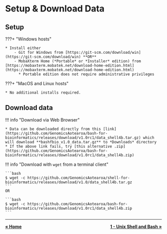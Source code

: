 # Setup & Download Data

## Setup

???+ "Windows hosts"

    * Install either 
        - Git for Windows from [https://git-scm.com/download/win](https://git-scm.com/download/win) **OR**
        - MobaXterm Home (*Portable* or *Installer* edition) from [https://mobaxterm.mobatek.net/download-home-edition.html](https://mobaxterm.mobatek.net/download-home-edition.html)
          * Portable edition does not require administrative privileges 

???+ "MacOS and Linux hosts"

    * No additional installs required.

## Download data

!!! info "Download via Web Browser"

    * Data can be downloaded directly from this [link](https://github.com/GenomicsAotearoa/bash-for-bioinformatics/releases/download/v1.0rc1/data_shell4b.tar.gz) which will download **bashfbio_v1.0_data.tar.gz** to *Downloads* directory
    * If the above link fails, try [this alternative .zip](https://github.com/GenomicsAotearoa/bash-for-bioinformatics/releases/download/v1.0rc1/data_shell4b.zip)

!!! info "Download with `wget` from a terminal client"

    ```bash
    $ wget -c https://github.com/GenomicsAotearoa/shell-for-bioinformatics/releases/download/v1.0/data_shell4b.tar.gz
    ```
    OR

    ```bash
    $ wget -c https://github.com/GenomicsAotearoa/bash-for-bioinformatics/releases/download/v1.0rc1/data_shell4b.zip
    ```

- - - 
<p style="text-align:left;">
  <b><a class="btn" href="https://genomicsaotearoa.github.io/bash-for-bioinformatics/" style="background: var(--bs-green);font-weight:bold">&laquo; Home </a></b> 
  <span style="float:right;">
    <b><a class="btn" href="https://genomicsaotearoa.github.io/bash-for-bioinformatics/workshop_material/1_introduction.html" style="background: var(--bs-green);font-weight:bold">1 - Unix Shell and Bash &raquo;</a></b>
  </span>
</p>
